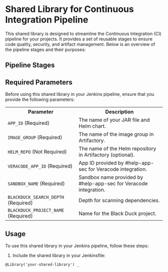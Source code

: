 <!DOCTYPE html>
<html>
<head>
<style>
  .circle-text {
    width: 300px;
    height: 300px;
    border: 2px solid #333;
    border-radius: 50%;
    position: relative;
  }

  .circle-text h1 {
    text-align: center;
    position: absolute;
    top: 50%;
    left: 50%;
    transform: translate(-50%, -50%);
    margin: 0;
  }
</style>
</head>
<body>
  <div class="Shared Library for Continuous Integration Pipeline">
    <h1>Shared Library for Continuous Integration Pipeline</h1>
  </div>
</body>
</html>


<p>This shared library is designed to streamline the Continuous Integration (CI) pipeline for your projects. It provides a set of reusable stages to ensure code quality, security, and artifact management. Below is an overview of the pipeline stages and their purposes:</p>

<h2>Pipeline Stages</h2>

<!-- ... [Previous Stages Information] ... -->

<h2>Required Parameters</h2>

<p>Before using this shared library in your Jenkins pipeline, ensure that you provide the following parameters:</p>

<table>
  <tr>
    <th>Parameter</th>
    <th>Description</th>
  </tr>
  <tr>
    <td><code>APP_ID</code> (Required)</td>
    <td>The name of your JAR file and Helm chart.</td>
  </tr>
  <tr>
    <td><code>IMAGE_GROUP</code> (Required)</td>
    <td>The name of the image group in Artifactory.</td>
  </tr>
  <tr>
    <td><code>HELM_REPO</code> (Not Required)</td>
    <td>The name of the Helm repository in Artifactory (optional).</td>
  </tr>
  <tr>
    <td><code>VERACODE_APP_ID</code> (Required)</td>
    <td>App ID provided by #help-app-sec for Veracode integration.</td>
  </tr>
  <tr>
    <td><code>SANDBOX_NAME</code> (Required)</td>
    <td>Sandbox name provided by #help-app-sec for Veracode integration.</td>
  </tr>
  <tr>
    <td><code>BLACKDUCK_SEARCH_DEPTH</code> (Required)</td>
    <td>Depth for scanning dependencies.</td>
  </tr>
  <tr>
    <td><code>BLACKDUCK_PROJECT_NAME</code> (Required)</td>
    <td>Name for the Black Duck project.</td>
  </tr>
</table>

<h2>Usage</h2>

<p>To use this shared library in your Jenkins pipeline, follow these steps:</p>

<ol>
  <li>Include the shared library in your Jenkinsfile:</li>
</ol>

<pre><code>@Library('your-shared-library') _
</code></pre>
